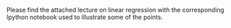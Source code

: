 Please find the attached lecture on linear regression with the corresponding Ipython notebook used to illustrate some of the points.
